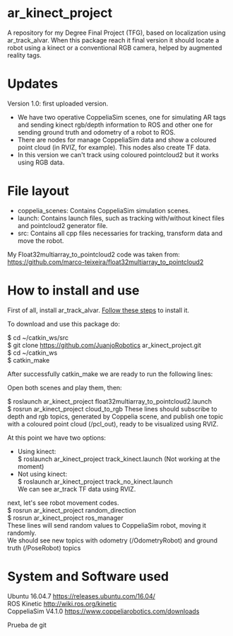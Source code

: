# ar_kinect_project
A repository for my Degree Final Project (TFG), based on localization using ar_track_alvar. When this package reach it final version it should locate a robot using a kinect or a conventional RGB camera, helped by augmented reality tags. <br/>

# Updates
Version 1.0: first uploaded version. <br/>
- We have two operative CoppeliaSim scenes, one for simulating AR tags and sending kinect rgb/depth information to ROS and other one for sending ground truth and odometry of a robot to ROS.<br/>
- There are nodes for manage CoppeliaSim data and show a coloured point cloud (in RVIZ, for example). This nodes also create TF data.<br/>
- In this version we can't track using coloured pointcloud2 but it works using RGB data.<br/>

# File layout
* coppelia_scenes: Contains CoppeliaSim simulation scenes.
* launch: Contains launch files, such as tracking with/without kinect files and pointcloud2 generator file.
* src: Contains all cpp files necessaries for tracking, transform data and move the robot.

My Float32multiarray_to_pointcloud2 code was taken from: https://github.com/marco-teixeira/float32multiarray_to_pointcloud2 <br/>

# How to install and use
First of all, install ar_track_alvar. [Follow these steps](http://wiki.ros.org/ar_track_alvar) to install it.

To download and use this package do: <br/>

$ cd ~/catkin_ws/src <br/>
$ git clone https://github.com/JuanjoRobotics ar_kinect_project.git <br/>
$ cd ~/catkin_ws <br/>
$ catkin_make <br/>

After successfully catkin_make we are ready to run the following lines: <br/>

Open both scenes and play them, then: <br/>

$ roslaunch ar_kinect_project float32multiarray_to_pointcloud2.launch <br/>
$ rosrun ar_kinect_project cloud_to_rgb
These lines should subscribe to depth and rgb topics, generated by Coppelia scene, and publish one topic with a coloured point cloud (/pcl_out), ready to be visualized using RVIZ. <br/>

At this point we have two options: <br/>
- Using kinect:  <br/>
$ roslaunch ar_kinect_project track_kinect.launch (Not working at the moment) <br/>
- Not using kinect: <br/>
$ roslaunch ar_kinect_project track_no_kinect.launch <br/>
We can see ar_track TF data using RVIZ. <br/>

next, let's see robot movement codes. <br/>
$ rosrun ar_kinect_project random_direction <br/>
$ rosrun ar_kinect_project ros_manager <br/>
These lines will send random values to CoppeliaSim robot, moving it randomly. <br/>
We should see new topics with odometry (/OdometryRobot) and ground truth (/PoseRobot) topics <br/>

# System and Software used

Ubuntu 16.04.7 https://releases.ubuntu.com/16.04/ <br/>
ROS Kinetic http://wiki.ros.org/kinetic <br/>
CoppeliaSim V4.1.0 https://www.coppeliarobotics.com/downloads <br/>

Prueba de git
